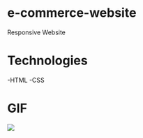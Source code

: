 # e-commerce-website
Responsive Website

# Technologies
-HTML
-CSS

# GIF

![](images/Screen-Recording.gif)


